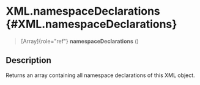 XML.namespaceDeclarations {#XML.namespaceDeclarations}
=========================

> [Array]{role="ref"} **namespaceDeclarations** ()

Description
-----------

Returns an array containing all namespace declarations of this XML
object.
